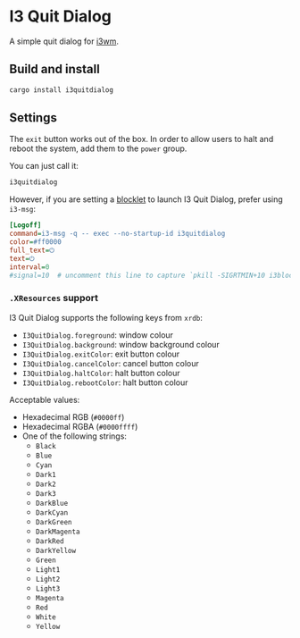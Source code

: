 [blocklet]: https://vivien.github.io/i3blocks/#_i3blocks_properties
[i3wm]: https://i3wm.org/

# I3 Quit Dialog

A simple quit dialog for [i3wm][].

## Build and install

```sh
cargo install i3quitdialog
```

## Settings

The `exit` button works out of the box. In order to allow users to halt and
reboot the system, add them to the `power` group.

You can just call it:

```sh
i3quitdialog
```

However, if you are setting a [blocklet][] to launch I3 Quit Dialog, prefer
using `i3-msg`:

```ini
[Logoff]
command=i3-msg -q -- exec --no-startup-id i3quitdialog
color=#ff0000
full_text=⏻
text=⏻
interval=0
#signal=10  # uncomment this line to capture `pkill -SIGRTMIN+10 i3blocks`
```

### `.XResources` support

I3 Quit Dialog supports the following keys from `xrdb`:

- `I3QuitDialog.foreground`: window colour
- `I3QuitDialog.background`: window background colour
- `I3QuitDialog.exitColor`: exit button colour
- `I3QuitDialog.cancelColor`: cancel button colour
- `I3QuitDialog.haltColor`: halt button colour
- `I3QuitDialog.rebootColor`: halt button colour

Acceptable values:

- Hexadecimal RGB (`#0000ff`)
- Hexadecimal RGBA (`#0000ffff`)
- One of the following strings:
    - `Black`
    - `Blue`
    - `Cyan`
    - `Dark1`
    - `Dark2`
    - `Dark3`
    - `DarkBlue`
    - `DarkCyan`
    - `DarkGreen`
    - `DarkMagenta`
    - `DarkRed`
    - `DarkYellow`
    - `Green`
    - `Light1`
    - `Light2`
    - `Light3`
    - `Magenta`
    - `Red`
    - `White`
    - `Yellow`
